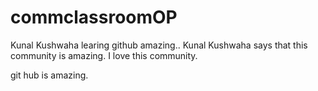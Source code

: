 # commclassroomOP

Kunal Kushwaha learing github amazing..
Kunal Kushwaha says that this community is amazing.
I love this community.

git hub is amazing.

